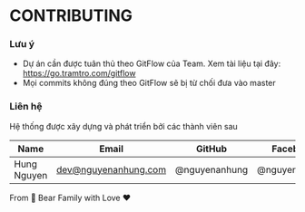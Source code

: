 # CONTRIBUTING

### Lưu ý

- Dự án cần được tuân thủ theo GitFlow của Team. Xem tài liệu tại đây: https://go.tramtro.com/gitflow
- Mọi commits không đúng theo GitFlow sẽ bị từ chối đưa vào master

### Liên hệ

Hệ thống được xây dựng và phát triển bởi các thành viên sau

| Name        | Email                | GitHub        | Facebook      |
|-------------|----------------------|---------------|---------------|
| Hung Nguyen | dev@nguyenanhung.com | @nguyenanhung | @nguyenanhung |

From 🐼 Bear Family with Love ♥️
